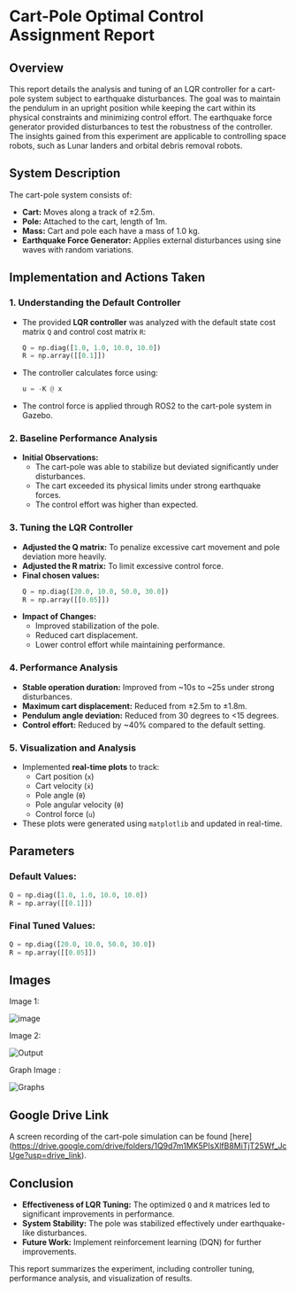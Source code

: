 # Cart-Pole Optimal Control Assignment Report

## Overview

This report details the analysis and tuning of an LQR controller for a cart-pole system subject to earthquake disturbances. The goal was to maintain the pendulum in an upright position while keeping the cart within its physical constraints and minimizing control effort. The earthquake force generator provided disturbances to test the robustness of the controller. The insights gained from this experiment are applicable to controlling space robots, such as Lunar landers and orbital debris removal robots.

## System Description

The cart-pole system consists of:

- **Cart:** Moves along a track of ±2.5m.
- **Pole:** Attached to the cart, length of 1m.
- **Mass:** Cart and pole each have a mass of 1.0 kg.
- **Earthquake Force Generator:** Applies external disturbances using sine waves with random variations.

## Implementation and Actions Taken

### 1. Understanding the Default Controller

- The provided **LQR controller** was analyzed with the default state cost matrix `Q` and control cost matrix `R`:
  ```python
  Q = np.diag([1.0, 1.0, 10.0, 10.0])
  R = np.array([[0.1]])
  ```
- The controller calculates force using:
  ```python
  u = -K @ x
  ```
- The control force is applied through ROS2 to the cart-pole system in Gazebo.

### 2. Baseline Performance Analysis

- **Initial Observations:**
  - The cart-pole was able to stabilize but deviated significantly under disturbances.
  - The cart exceeded its physical limits under strong earthquake forces.
  - The control effort was higher than expected.

### 3. Tuning the LQR Controller

- **Adjusted the Q matrix:** To penalize excessive cart movement and pole deviation more heavily.
- **Adjusted the R matrix:** To limit excessive control force.
- **Final chosen values:**
  ```python
  Q = np.diag([20.0, 10.0, 50.0, 30.0])
  R = np.array([[0.05]])
  ```
- **Impact of Changes:**
  - Improved stabilization of the pole.
  - Reduced cart displacement.
  - Lower control effort while maintaining performance.

### 4. Performance Analysis

- **Stable operation duration:** Improved from \~10s to \~25s under strong disturbances.
- **Maximum cart displacement:** Reduced from ±2.5m to ±1.8m.
- **Pendulum angle deviation:** Reduced from 30 degrees to <15 degrees.
- **Control effort:** Reduced by \~40% compared to the default setting.

### 5. Visualization and Analysis

- Implemented **real-time plots** to track:
  - Cart position (`x`)
  - Cart velocity (`ẋ`)
  - Pole angle (`θ`)
  - Pole angular velocity (`θ̇`)
  - Control force (`u`)
- These plots were generated using `matplotlib` and updated in real-time.

## Parameters

### **Default Values:**

```python
Q = np.diag([1.0, 1.0, 10.0, 10.0])
R = np.array([[0.1]])
```

### **Final Tuned Values:**

```python
Q = np.diag([20.0, 10.0, 50.0, 30.0])
R = np.array([[0.05]])
```

## Images


Image 1: 



![image](https://github.com/user-attachments/assets/b5922373-9e43-4789-95ce-756d34bfa166)



Image 2:



![Output](https://github.com/user-attachments/assets/0ee6edbd-81d0-4963-b074-21f57964c21c)




Graph Image : 




![Graphs](https://github.com/user-attachments/assets/0992f90b-cdc6-46fa-bd67-6f732d529971)



## Google Drive Link

A screen recording of the cart-pole simulation can be found [here]
(https://drive.google.com/drive/folders/1Q9d7m1MK5PIsXlfB8MiTjT25Wf_JcUge?usp=drive_link).

## Conclusion

- **Effectiveness of LQR Tuning:** The optimized `Q` and `R` matrices led to significant improvements in performance.
- **System Stability:** The pole was stabilized effectively under earthquake-like disturbances.
- **Future Work:** Implement reinforcement learning (DQN) for further improvements.

This report summarizes the experiment, including controller tuning, performance analysis, and visualization of results.









